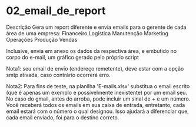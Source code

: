 # 02_email_de_report
 
Descrição
Gera um report diferente e envia emails para o gerente de cada área de uma empresa:
Financeiro
Logística
Manutenção
Marketing
Operações
Produção
Vendas

Inclusive, envia em anexo os dados da respectiva área, e embutido no corpo do e-mail, um gráfico gerado pelo próprio script

Nota1: seu email de envio (endereço remetente), deve estar com a opção smtp ativada, caso contrário ocorrerá erro.

Nota2: Para fins de teste, na planilha 'E-mails.xlsx' substitua o email escrito (que é apenas um exemplo e possivelmente inexistente) por um email seu. No caso do gmail, antes do arroba, pode incluir um sinal de + e um número. Você receberá todos os emails em sua caixa de entrada, entretanto, cada email estará com o número o qual designou. Isso ajudará a diferenciar que, cada email enviado, foi para o destino correto.
